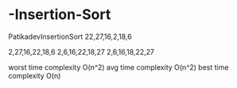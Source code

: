 # -Insertion-Sort
PatikadevInsertionSort
22,27,16,2,18,6

2,27,16,22,18,6
2,6,16,22,18,27
2,6,16,18,22,27

worst time complexity O(n^2)
avg time complexity O(n^2)
best time complexity O(n)
